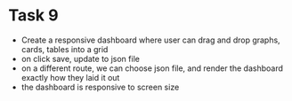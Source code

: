 # Task 9

- Create a responsive dashboard where user can drag and drop graphs, cards, tables into a grid
- on click save, update to json file
- on a different route, we can choose json file, and render the dashboard exactly how they laid it out
- the dashboard is responsive to screen size
